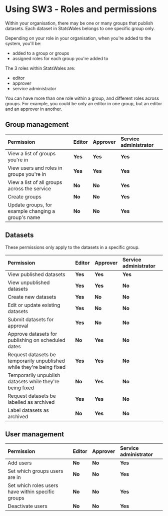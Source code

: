 # Using SW3 ‐ Roles and permissions

Within your organisation, there may be one or many groups that publish datasets. Each dataset in StatsWales belongs to one specific group only.

Depending on your role in your organisation, when you're added to the system, you'll be:

- added to a group or groups
- assigned roles for each group you're added to

The 3 roles within StatsWales are:

- editor
- approver
- service administrator

You can have more than one role within a group, and different roles across groups. For example, you could be only an editor in one group, but an editor and an approver in another.

## Group management

| Permission | Editor | Approver | Service administrator |
| :--------- | :------| :------- | :-------------------- |
| View a list of groups you're in | <strong class="govuk-tag govuk-tag--green">Yes</strong> | <strong class="govuk-tag govuk-tag--green">Yes</strong> | <strong class="govuk-tag govuk-tag--green">Yes</strong> |
| View users and roles in groups you're in | <strong class="govuk-tag govuk-tag--green">Yes</strong> | <strong class="govuk-tag govuk-tag--green">Yes</strong> | <strong class="govuk-tag govuk-tag--green">Yes</strong> |
| View a list of all groups across the service | <strong class="govuk-tag govuk-tag--red">No</strong> | <strong class="govuk-tag govuk-tag--red">No</strong> | <strong class="govuk-tag govuk-tag--green">Yes</strong> |
| Create groups | <strong class="govuk-tag govuk-tag--red">No</strong> | <strong class="govuk-tag govuk-tag--red">No</strong> | <strong class="govuk-tag govuk-tag--green">Yes</strong> |
| Update groups, for example changing a group's name | <strong class="govuk-tag govuk-tag--red">No</strong> | <strong class="govuk-tag govuk-tag--red">No</strong> | <strong class="govuk-tag govuk-tag--green">Yes</strong> |

## Datasets

These permissions only apply to the datasets in a specific group.

| Permission | Editor | Approver | Service administrator |
| :--------- | :------| :------- | :-------------------- |
| View published datasets | <strong class="govuk-tag govuk-tag--green">Yes</strong> | <strong class="govuk-tag govuk-tag--green">Yes</strong> | <strong class="govuk-tag govuk-tag--green">Yes</strong> |
| View unpublished datasets | <strong class="govuk-tag govuk-tag--green">Yes</strong> | <strong class="govuk-tag govuk-tag--green">Yes</strong> | <strong class="govuk-tag govuk-tag--red">No</strong> |
| Create new datasets | <strong class="govuk-tag govuk-tag--green">Yes</strong> | <strong class="govuk-tag govuk-tag--red">No</strong> | <strong class="govuk-tag govuk-tag--red">No</strong> |
| Edit or update existing datasets | <strong class="govuk-tag govuk-tag--green">Yes</strong> | <strong class="govuk-tag govuk-tag--red">No</strong> | <strong class="govuk-tag govuk-tag--red">No</strong> |
| Submit datasets for approval | <strong class="govuk-tag govuk-tag--green">Yes</strong> | <strong class="govuk-tag govuk-tag--red">No</strong> | <strong class="govuk-tag govuk-tag--red">No</strong> |
| Approve datasets for publishing on scheduled dates | <strong class="govuk-tag govuk-tag--red">No</strong> | <strong class="govuk-tag govuk-tag--green">Yes</strong> | <strong class="govuk-tag govuk-tag--red">No</strong> |
| Request datasets be temporarily unpublished while they're being fixed | <strong class="govuk-tag govuk-tag--green">Yes</strong> | <strong class="govuk-tag govuk-tag--green">Yes</strong> | <strong class="govuk-tag govuk-tag--red">No</strong> |
| Temporarily unpublish datasets while they're being fixed | <strong class="govuk-tag govuk-tag--red">No</strong> | <strong class="govuk-tag govuk-tag--green">Yes</strong> | <strong class="govuk-tag govuk-tag--red">No</strong> |
| Request datasets be labelled as archived | <strong class="govuk-tag govuk-tag--green">Yes</strong> | <strong class="govuk-tag govuk-tag--green">Yes</strong> | <strong class="govuk-tag govuk-tag--red">No</strong> |
| Label datasets as archived | <strong class="govuk-tag govuk-tag--red">No</strong> | <strong class="govuk-tag govuk-tag--green">Yes</strong> | <strong class="govuk-tag govuk-tag--red">No</strong> |

## User management

| Permission | Editor | Approver | Service administrator |
| :--------- | :------| :------- | :-------------------- |
| Add users | <strong class="govuk-tag govuk-tag--red">No</strong> | <strong class="govuk-tag govuk-tag--red">No</strong> | <strong class="govuk-tag govuk-tag--green">Yes</strong> |
| Set which groups users are in | <strong class="govuk-tag govuk-tag--red">No</strong> | <strong class="govuk-tag govuk-tag--red">No</strong> | <strong class="govuk-tag govuk-tag--green">Yes</strong> |
| Set which roles users have within specific groups | <strong class="govuk-tag govuk-tag--red">No</strong> | <strong class="govuk-tag govuk-tag--red">No</strong> | <strong class="govuk-tag govuk-tag--green">Yes</strong> |
| Deactivate users | <strong class="govuk-tag govuk-tag--red">No</strong> | <strong class="govuk-tag govuk-tag--red">No</strong> | <strong class="govuk-tag govuk-tag--green">Yes</strong> |